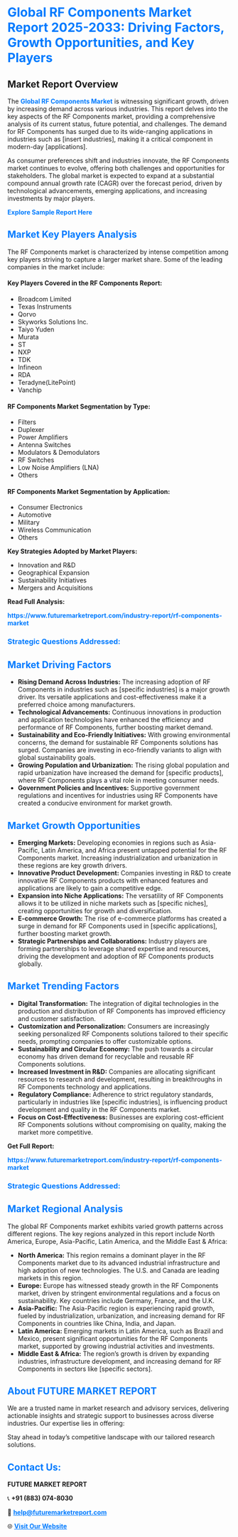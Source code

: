<h1 style="color: #007BFF;">Global RF Components Market Report 2025-2033: Driving Factors, Growth Opportunities, and Key Players</h1>

<section id="overview">
<h2>Market Report Overview</h2>
<p>The <a href="https://www.futuremarketreport.com/industry-report/rf-components-market" style="color: #007BFF; text-decoration: none;"><strong>Global RF Components Market</strong></a> is witnessing significant growth, driven by increasing demand across various industries. This report delves into the key aspects of the RF Components market, providing a comprehensive analysis of its current status, future potential, and challenges. The demand for RF Components has surged due to its wide-ranging applications in industries such as [insert industries], making it a critical component in modern-day [applications].</p>
<p>As consumer preferences shift and industries innovate, the RF Components market continues to evolve, offering both challenges and opportunities for stakeholders. The global market is expected to expand at a substantial compound annual growth rate (CAGR) over the forecast period, driven by technological advancements, emerging applications, and increasing investments by major players.</p>
</section>

<section id="overview">
<p><a href="https://www.futuremarketreport.com/request-sample/reportId=75821" style="color: #007BFF; text-decoration: none;"><strong>Explore Sample Report Here</strong></a></p>
</section>

<section id="key-players">
<h2 style="color: #007BFF;">Market Key Players Analysis</h2>
<p>The RF Components market is characterized by intense competition among key players striving to capture a larger market share. Some of the leading companies in the market include:</p>
<h4>Key Players Covered in the RF Components Report:</h4>
<ul><li>Broadcom Limited</li><li>Texas Instruments</li><li>Qorvo</li><li>Skyworks Solutions Inc.</li><li>Taiyo Yuden</li><li>Murata</li><li>ST</li><li>NXP</li><li>TDK</li><li>Infineon</li><li>RDA</li><li>Teradyne(LitePoint)</li><li>Vanchip</li></ul>
<h4>RF Components Market Segmentation by Type:</h4>
<ul><li>Filters</li><li>Duplexer</li><li>Power Amplifiers</li><li>Antenna Switches</li><li>Modulators &amp; Demodulators</li><li>RF Switches</li><li>Low Noise Amplifiers (LNA)</li><li>Others</li></ul>

<h4>RF Components Market Segmentation by Application:</h4>
<ul><li>Consumer Electronics</li><li>Automotive</li><li>Military</li><li>Wireless Communication</li><li>Others</li></ul>
<p><strong>Key Strategies Adopted by Market Players:</strong></p>
<ul>
<li>Innovation and R&D</li>
<li>Geographical Expansion</li>
<li>Sustainability Initiatives</li>
<li>Mergers and Acquisitions</li>
</ul>
</section>

<section>
<p><strong>Read Full Analysis: </strong></p><a href="https://www.futuremarketreport.com/industry-report/rf-components-market" style="color: #007BFF; text-decoration: none;"><strong>https://www.futuremarketreport.com/industry-report/rf-components-market</strong></a>
<h3 style="color: #007BFF;">Strategic Questions Addressed:</h3>
</section>

<section id="driving-factors">
<h2 style="color: #007BFF;">Market Driving Factors</h2>
<ul>
<li><strong>Rising Demand Across Industries:</strong> The increasing adoption of RF Components in industries such as [specific industries] is a major growth driver. Its versatile applications and cost-effectiveness make it a preferred choice among manufacturers.</li>
<li><strong>Technological Advancements:</strong> Continuous innovations in production and application technologies have enhanced the efficiency and performance of RF Components, further boosting market demand.</li>
<li><strong>Sustainability and Eco-Friendly Initiatives:</strong> With growing environmental concerns, the demand for sustainable RF Components solutions has surged. Companies are investing in eco-friendly variants to align with global sustainability goals.</li>
<li><strong>Growing Population and Urbanization:</strong> The rising global population and rapid urbanization have increased the demand for [specific products], where RF Components plays a vital role in meeting consumer needs.</li>
<li><strong>Government Policies and Incentives:</strong> Supportive government regulations and incentives for industries using RF Components have created a conducive environment for market growth.</li>
</ul>
</section>

<section id="growth-opportunities">
<h2 style="color: #007BFF;">Market Growth Opportunities</h2>
<ul>
<li><strong>Emerging Markets:</strong> Developing economies in regions such as Asia-Pacific, Latin America, and Africa present untapped potential for the RF Components market. Increasing industrialization and urbanization in these regions are key growth drivers.</li>
<li><strong>Innovative Product Development:</strong> Companies investing in R&D to create innovative RF Components products with enhanced features and applications are likely to gain a competitive edge.</li>
<li><strong>Expansion into Niche Applications:</strong> The versatility of RF Components allows it to be utilized in niche markets such as [specific niches], creating opportunities for growth and diversification.</li>
<li><strong>E-commerce Growth:</strong> The rise of e-commerce platforms has created a surge in demand for RF Components used in [specific applications], further boosting market growth.</li>
<li><strong>Strategic Partnerships and Collaborations:</strong> Industry players are forming partnerships to leverage shared expertise and resources, driving the development and adoption of RF Components products globally.</li>
</ul>
</section>

<section id="trending-factors">
<h2 style="color: #007BFF;">Market Trending Factors</h2>
<ul>
<li><strong>Digital Transformation:</strong> The integration of digital technologies in the production and distribution of RF Components has improved efficiency and customer satisfaction.</li>
<li><strong>Customization and Personalization:</strong> Consumers are increasingly seeking personalized RF Components solutions tailored to their specific needs, prompting companies to offer customizable options.</li>
<li><strong>Sustainability and Circular Economy:</strong> The push towards a circular economy has driven demand for recyclable and reusable RF Components solutions.</li>
<li><strong>Increased Investment in R&D:</strong> Companies are allocating significant resources to research and development, resulting in breakthroughs in RF Components technology and applications.</li>
<li><strong>Regulatory Compliance:</strong> Adherence to strict regulatory standards, particularly in industries like [specific industries], is influencing product development and quality in the RF Components market.</li>
<li><strong>Focus on Cost-Effectiveness:</strong> Businesses are exploring cost-efficient RF Components solutions without compromising on quality, making the market more competitive.</li>
</ul>
</section>

<section>
<p><strong>Get Full Report: </strong></p><a href="https://www.futuremarketreport.com/industry-report/rf-components-market" style="color: #007BFF; text-decoration: none;"><strong>https://www.futuremarketreport.com/industry-report/rf-components-market</strong></a>
<h3 style="color: #007BFF;">Strategic Questions Addressed:</h3>
</section>


<section id="regional-analysis">
<h2 style="color: #007BFF;">Market Regional Analysis</h2>
<p>The global RF Components market exhibits varied growth patterns across different regions. The key regions analyzed in this report include North America, Europe, Asia-Pacific, Latin America, and the Middle East & Africa:</p>
<ul>
<li><strong>North America:</strong> This region remains a dominant player in the RF Components market due to its advanced industrial infrastructure and high adoption of new technologies. The U.S. and Canada are leading markets in this region.</li>
<li><strong>Europe:</strong> Europe has witnessed steady growth in the RF Components market, driven by stringent environmental regulations and a focus on sustainability. Key countries include Germany, France, and the U.K.</li>
<li><strong>Asia-Pacific:</strong> The Asia-Pacific region is experiencing rapid growth, fueled by industrialization, urbanization, and increasing demand for RF Components in countries like China, India, and Japan.</li>
<li><strong>Latin America:</strong> Emerging markets in Latin America, such as Brazil and Mexico, present significant opportunities for the RF Components market, supported by growing industrial activities and investments.</li>
<li><strong>Middle East & Africa:</strong> The region’s growth is driven by expanding industries, infrastructure development, and increasing demand for RF Components in sectors like [specific sectors].</li>
</ul>
</section>

<footer>
<h2 style="color: #007BFF;">About FUTURE MARKET REPORT</h2>
<p>We are a trusted name in market research and advisory services, delivering actionable insights and strategic support to businesses across diverse industries. Our expertise lies in offering:</p>

<p>Stay ahead in today’s competitive landscape with our tailored research solutions.</p>

<h2 style="color: #007BFF;">Contact Us:</h2>
<p><strong>FUTURE MARKET REPORT</strong></p>
<p>📞 <strong>+91 (883) 074-8030</strong></p>
<p>📧 <strong><a href="mailto:help@futuremarketreport.com" style="color: #007BFF;">help@futuremarketreport.com</a></strong></p>
<p>🌐 <strong><a href="https://www.futuremarketreport.com/" style="color: #007BFF;">Visit Our Website</a></strong></p>
</footer>